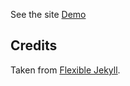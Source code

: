See the site [Demo](https://dromerdenker.github.io/)




## Credits

Taken from [Flexible Jekyll](https://github.com/artemsheludko/flexible-jekyll).


